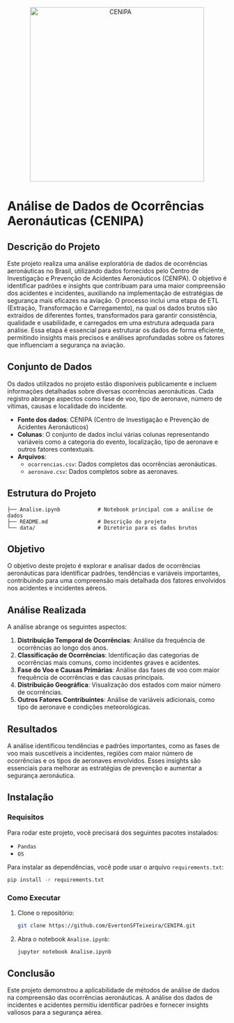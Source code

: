 <div align="center">
    <img src="https://github.com/user-attachments/assets/ff767008-70ed-428b-b349-d186fc1083a6" alt="CENIPA" width="400"/>
</div>

# Análise de Dados de Ocorrências Aeronáuticas (CENIPA)

## Descrição do Projeto
Este projeto realiza uma análise exploratória de dados de ocorrências aeronáuticas no Brasil, utilizando dados fornecidos pelo Centro de Investigação e Prevenção de Acidentes Aeronáuticos (CENIPA). O objetivo é identificar padrões e insights que contribuam para uma maior compreensão dos acidentes e incidentes, auxiliando na implementação de estratégias de segurança mais eficazes na aviação. O processo inclui uma etapa de ETL (Extração, Transformação e Carregamento), na qual os dados brutos são extraídos de diferentes fontes, transformados para garantir consistência, qualidade e usabilidade, e carregados em uma estrutura adequada para análise. Essa etapa é essencial para estruturar os dados de forma eficiente, permitindo insights mais precisos e análises aprofundadas sobre os fatores que influenciam a segurança na aviação.

## Conjunto de Dados
Os dados utilizados no projeto estão disponíveis publicamente e incluem informações detalhadas sobre diversas ocorrências aeronáuticas. Cada registro abrange aspectos como fase de voo, tipo de aeronave, número de vítimas, causas e localidade do incidente.

- **Fonte dos dados**: CENIPA (Centro de Investigação e Prevenção de Acidentes Aeronáuticos)
- **Colunas**: O conjunto de dados inclui várias colunas representando variáveis como a categoria do evento, localização, tipo de aeronave e outros fatores contextuais.
- **Arquivos**:
  - `ocorrencias.csv`: Dados completos das ocorrências aeronáuticas.
  - `aeronave.csv`: Dados completos sobre as aeronaves.

## Estrutura do Projeto
```
├── Analise.ipynb            # Notebook principal com a análise de dados
├── README.md                # Descrição do projeto
└── data/                    # Diretório para os dados brutos
```

## Objetivo
O objetivo deste projeto é explorar e analisar dados de ocorrências aeronáuticas para identificar padrões, tendências e variáveis importantes, contribuindo para uma compreensão mais detalhada dos fatores envolvidos nos acidentes e incidentes aéreos.

## Análise Realizada
A análise abrange os seguintes aspectos:

1. **Distribuição Temporal de Ocorrências**: Análise da frequência de ocorrências ao longo dos anos.
2. **Classificação de Ocorrências**: Identificação das categorias de ocorrências mais comuns, como incidentes graves e acidentes.
3. **Fase do Voo e Causas Primárias**: Análise das fases de voo com maior frequência de ocorrências e das causas principais.
4. **Distribuição Geográfica**: Visualização dos estados com maior número de ocorrências.
5. **Outros Fatores Contribuintes**: Análise de variáveis adicionais, como tipo de aeronave e condições meteorológicas.

## Resultados
A análise identificou tendências e padrões importantes, como as fases de voo mais suscetíveis a incidentes, regiões com maior número de ocorrências e os tipos de aeronaves envolvidos. Esses insights são essenciais para melhorar as estratégias de prevenção e aumentar a segurança aeronáutica.

## Instalação

### Requisitos
Para rodar este projeto, você precisará dos seguintes pacotes instalados:

- `Pandas`
- `OS`

Para instalar as dependências, você pode usar o arquivo `requirements.txt`:

```bash
pip install -r requirements.txt
```

### Como Executar
1. Clone o repositório:
   ```bash
   git clone https://github.com/EvertonSFTeixeira/CENIPA.git
   ```

2. Abra o notebook `Analise.ipynb`:
   ```bash
   jupyter notebook Analise.ipynb
   ```

## Conclusão
Este projeto demonstrou a aplicabilidade de métodos de análise de dados na compreensão das ocorrências aeronáuticas. A análise dos dados de incidentes e acidentes permitiu identificar padrões e fornecer insights valiosos para a segurança aérea.

